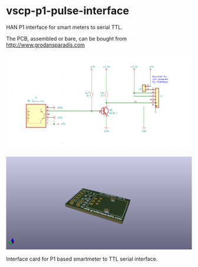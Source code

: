 # vscp-p1-pulse-interface 

HAN P1 interface for smart meters to serial TTL.

The PCB, assembled or bare, can be bought from http://www.grodansparadis.com

![Schema rev A](images/schema-rev-a.png)

![PCB P1 Interface card](images/p1-interface.png "P1 Interface Card")

Interface card for P1 based smartmeter to TTL serial interface.  




